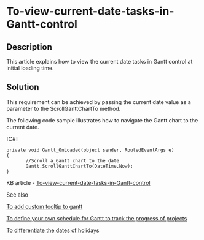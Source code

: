 # To-view-current-date-tasks-in-Gantt-control

## Description

This article explains how to view the current date tasks in Gantt control at initial loading time.

## Solution

This requirement can be achieved by passing the current date value as a parameter to the ScrollGanttChartTo method.

The following code sample illustrates how to navigate the Gantt chart to the current date.

[C#]

```
private void Gantt_OnLoaded(object sender, RoutedEventArgs e)
{
       //Scroll a Gantt chart to the date
       Gantt.ScrollGanttChartTo(DateTime.Now);
}
```

KB article - [To-view-current-date-tasks-in-Gantt-control](https://www.syncfusion.com/kb/7728/how-to-view-the-gantt-control-with-the-desired-date-tasks-at-load-time-in-wpf)

See also

[To add custom tooltip to gantt](https://help.syncfusion.com/wpf/gantt/customtooltip)

[To define your own schedule for Gantt to track the progress of projects](https://help.syncfusion.com/wpf/gantt/custom-schedule)

[To differentiate the dates of holidays](https://help.syncfusion.com/wpf/gantt/holidays-customization)

